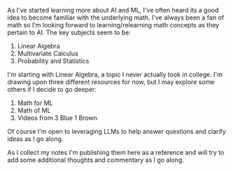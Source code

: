 As I've started learning more about AI and ML, I've often heard its a good idea to become familiar with the underlying math. I've always been a fan of math so I'm looking forward to learning/relearning math concepts as they pertain to AI. The key subjects seem to be:

1. Linear Algebra
2. Multivariate Calculus
3. Probability and Statistics

I'm starting with Linear Algebra, a topic I never actually took in college. I'm drawing upon three different resources for now, but I may explore some others if I decide to go deeper:

1. Math for ML
2. Math of ML
3. Videos from 3 Blue 1 Brown

Of course I'm open to leveraging LLMs to help answer questions and clarify ideas as I go along.

As I collect my notes I'm publishing them here as a reference and will try to add some additional thoughts and commentary as I go along.
